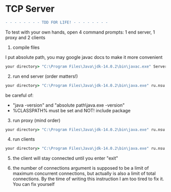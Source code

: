 # TCP Server
```diff
- - - - - - - - TDD FOR LIFE! - - - - - - - -
```

To test with your own hands, open 4 command prompts: 1 end server, 1 proxy and 2 clients
1) compile files

I put absolute path, you may google javac docs to make it more convenient

```bat
your directory> "C:\Program Files\Java\jdk-14.0.2\bin\javac.exe" ServerTCP.java ClientTCP.java ProxyThread.java ServeThread.java
```
2) run end server (order matters!)
```bat
your directory> "C:\Program Files\Java\jdk-14.0.2\bin\java.exe" ru.nsu.fit.lab15.ServerTCP 2525 2 localhost
```
be careful of:
- "java -version" and "absolute path\java.exe -version"
- %CLASSPATH% must be set and NOT! include package

3) run proxy (mind order)
```bat
your directory> "C:\Program Files\Java\jdk-14.0.2\bin\java.exe" ru.nsu.fit.lab15.ServerTCP 3434 2 localhost 2525 localhost
```

4) run clients
```bat
your directory> "C:\Program Files\Java\jdk-14.0.2\bin\java.exe" ru.nsu.fit.lab15.ClientTCP 3434 localhost c
```

5) the client will stay connected until you enter "exit"

6) the number of connections argument is supposed to be a limit of maximum concurrent connections, but actually is also a limit of total connections. 
By the time of writing this instruction I am too tired to fix it. You can fix yourself
